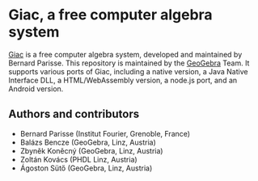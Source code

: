 # Giac, a free computer algebra system #

[Giac](http://www-fourier.ujf-grenoble.fr/~parisse/giac.html) is a free
computer algebra system, developed and maintained by Bernard Parisse.
This repository is maintained by the [GeoGebra](https://www.geogebra.org)
Team. It supports various ports of Giac, including a native version, a
Java Native Interface DLL, a HTML/WebAssembly version, a node.js port,
and an Android version.

## Authors and contributors

* Bernard Parisse (Institut Fourier, Grenoble, France)
* Balázs Bencze (GeoGebra, Linz, Austria)
* Zbyněk Koněcný (GeoGebra, Linz, Austria)
* Zoltán Kovács (PHDL Linz, Austria)
* Ágoston Sütő (GeoGebra, Linz, Austria)
